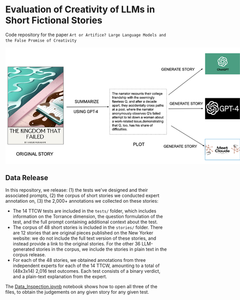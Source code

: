 # Evaluation of Creativity of LLMs in Short Fictional Stories

Code repository for the paper `Art or Artifice? Large Language Models and the False Promise of Creativity`

<p align="center" style="width: 750px;">
  <img width="750" style='vertical-align: middle;' src="images/creative_writing_image.png">
</p>

## Data Release

In this repository, we release: (1) the tests we've designed and their associated prompts, (2) the corpus of short stories we conducted expert annotation on, (3) the 2,000+ annotations we collected on these stories:
- The 14 TTCW tests are included in the `tests/` folder, which includes information on the Torrance dimension, the question formulation of the test, and the full prompt containing additional context about the test.
- The corpus of 48 short stories is included in the `stories/` folder. There are 12 stories that are original pieces published on the New Yorker website: we do not include the full text version of these stories, and instead provide a link to the original stories. For the other 36 LLM-generated stories in the corpus, we include the stories in plain text in the corpus release.
- For each of the 48 stories, we obtained annotations from three independent experts for each of the 14 TTCW, amounting to a total of (48x3x14) 2,016 test outcomes. Each test consists of a binary verdict, and a plain-text explanation from the expert.

The [Data_Inspection.ipynb](https://github.com/salesforce/creativity_eval/blob/main/Data_Inspection.ipynb) notebook shows how to open all three of the files, to obtain the judgements on any given story for any given test.

